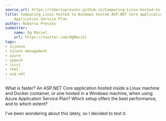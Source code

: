 ```yaml
---
source_url: https://robertoprevato.github.io/Comparing-Linux-hosted-to-Windows-hosted-ASP-NET-Core-applications-in-Azure-Application-Service-Plan/
title: Comparing Linux hosted to Windows hosted ASP.NET Core applications in Azure
    Application Service Plan
author: Roberto Prevato
submitter:
    name: Og Maciel
    url: https://twitter.com/OgMaciel
tags:
- science
- talent management
- azure
- speech
- iscsi
- rhel
- asp.net
---
```


What is faster? An ASP.NET Core application hosted inside a Linux machine and Docker container, or one hosted in a Windows machine, when using Azure Application Service Plan? Which setup offers the best performance, and to which extent?

I've been wondering about this lately, so I decided to test it.
